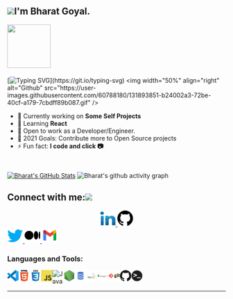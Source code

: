 ## <img src="https://rishavanand.github.io/static/images/greetings.gif" width=30%>I'm Bharat Goyal.


<img src="https://github.com/raghavk16/raghavk16/blob/master/octo.gif" width="100px" height="100px"></img> <br><br>
[![Typing SVG](http://readme-typing-svg.herokuapp.com?color=F71E11&lines=Just+a+codderrr%2C+love+Mernstack...)](https://git.io/typing-svg)
  <img width="50%" align="right" alt="Github" src="https://user-images.githubusercontent.com/60788180/131893851-b24002a3-72be-40cf-a179-7cbdff89b087.gif" />

- 🔭 Currently working on **Some Self Projects**
- 🌱 Learning **React**
- 👯 Open to work as a Developer/Engineer.
- 🥅 2021 Goals: Contribute more to Open Source projects
- ⚡ Fun fact: **I code and click 📷**

<br />

[![Bharat's GitHub Stats](https://github-readme-stats.vercel.app/api?username=bharatgoyal1471&hide=issues&count_private=true&show_icons=true&theme=calm)](https://github.com/bharatgoyal1471/github-readme-stats)
![Bharat's github activity graph](https://activity-graph.herokuapp.com/graph?username=bharatgoyal1471&theme=dracula)

<!-- ### Connect with me:
[![GitHub bharatgoyal1471](https://img.shields.io/github/followers/bharatgoyal1471?label=Bharat_Goyal&style=social)](https://github.com/bharatgoyal1471)
[![Linkedin: Bharat Goyal](https://img.shields.io/badge/-Bharat%20Goyal-blue?style=flat-square&logo=Linkedin&logoColor=white&link=https://www.linkedin.com/in/BharatGoyal/)](https://www.linkedin.com/in/bharatgoyal1471/
              )
[![Twitter: Bharat Goyal](https://img.shields.io/twitter/follow/Bharat_Goyal?style=social)](https://twitter.com/mebharatgoyal)
![Visitors](https://visitor-badge.glitch.me/badge?page_id=bharatgoyal1471&left_color=gray&right_color=blue)
[![Medium Badge](https://img.shields.io/badge/-@Bharat%20Goyal-black?style=flat-square&labelColor=000000&logo=Medium&link=https://medium.com/@bgoyal1471)](https://bgoyal1471.medium.com/) -->

## Connect with me:<img src='https://raw.githubusercontent.com/ShahriarShafin/ShahriarShafin/main/Assets/handshake.gif' width="100px"></h3>
<p align="left">
<div class="footer" id="top3">
  <center> 
   <a href="https://www.linkedin.com/in/bharatgoyal1471" class="pics"><img src="pics/linkedin.svg" height="36vh">  </a>
   <a href="https://github.com/bharatgoyal1471" class="pics"> <img src="pics/github.svg" height="36vh"></center></a>
    <a href="https://www.twitter.com/mebharatgoyal" class="pics"><img src="pics/twitter.svg" height="36vh">  </a>
    <a href="https://bgoyal1471.medium.com/" class="pics"><img src="pics/medium1.png" height="36vh">  </a>
<!--   <a href="https://discord.gg/s77kYnfSGf" class="pics"><img src="pics/discord.svg" height="36vh">  </a> -->
<!--   <a href="https://t.me/codefloworg" class="pics"><img src="pics/telegram.svg" height="36vh">  </a>
   <a href="https://www.youtube.com/c/Codefloworg" class="pics"><img src="pics/youtube.svg" height="36vh"></a> -->
     <a href="https://mail.google.com/mail/?view=cm&fs=1&tf=1&to=bgoyal1471@gmail.com" class="pics"><img src="pics/gmail (1).svg" height="36vh"></a>
  
  </div>
</p>
 



### Languages and Tools:

<img align="left" alt="Visual Studio Code" width="26px" src="https://raw.githubusercontent.com/github/explore/80688e429a7d4ef2fca1e82350fe8e3517d3494d/topics/visual-studio-code/visual-studio-code.png" />
<img align="left" alt="HTML5" width="26px" src="https://raw.githubusercontent.com/github/explore/80688e429a7d4ef2fca1e82350fe8e3517d3494d/topics/html/html.png" />
<img align="left" alt="CSS3" width="26px" src="https://raw.githubusercontent.com/github/explore/80688e429a7d4ef2fca1e82350fe8e3517d3494d/topics/css/css.png" />
<img align="left" alt="JavaScript" width="26px" src="https://raw.githubusercontent.com/github/explore/80688e429a7d4ef2fca1e82350fe8e3517d3494d/topics/javascript/javascript.png" />
<img align="left" alt="Java" width="26px" src="https://cdnjs.cloudflare.com/ajax/libs/line-awesome/1.3.0/svg/java.svg" />
<img align="left" alt="Node.js" width="26px" src="https://raw.githubusercontent.com/github/explore/80688e429a7d4ef2fca1e82350fe8e3517d3494d/topics/nodejs/nodejs.png" />
<img align="left" alt="SQL" width="26px" src="https://raw.githubusercontent.com/github/explore/80688e429a7d4ef2fca1e82350fe8e3517d3494d/topics/sql/sql.png" />
<img align="left" alt="MySQL" width="26px" src="https://raw.githubusercontent.com/github/explore/80688e429a7d4ef2fca1e82350fe8e3517d3494d/topics/mysql/mysql.png" />
<img align="left" alt="MongoDB" width="26px" src="https://raw.githubusercontent.com/github/explore/80688e429a7d4ef2fca1e82350fe8e3517d3494d/topics/mongodb/mongodb.png" />
<img align="left" alt="Git" width="26px" src="https://raw.githubusercontent.com/github/explore/80688e429a7d4ef2fca1e82350fe8e3517d3494d/topics/git/git.png" />
<img align="left" alt="GitHub" width="26px" src="https://raw.githubusercontent.com/github/explore/78df643247d429f6cc873026c0622819ad797942/topics/github/github.png" />
<img align="left" alt="Terminal" width="26px" src="https://raw.githubusercontent.com/github/explore/80688e429a7d4ef2fca1e82350fe8e3517d3494d/topics/terminal/terminal.png" />

<br />
<br />

---

